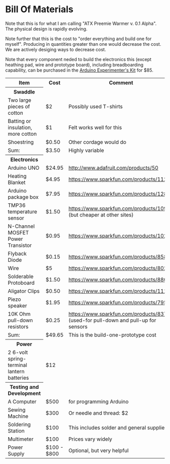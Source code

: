 # Bill Of Materials

Note that this is for what I am calling "ATX Preemie Warmer v. 0.1 Alpha".  The physical design is rapidly evolving.

Note further that this is the cost to "order everything and build one for myself".  Producing in quantities greater than one would decrease the cost.  We are actively desiging ways to decrease cost.

Note that every component neded to build the electronics this (except heathing pad, wire and prototype board), including breadboarding capability, can be purchased in the [Arduino Experimenter's Kit](http://www.adafruit.com/product/170) for $85.

<table style="width:100%">
  <tr>
    <th>Item</th>
    <th>Cost</th> 
    <th>Comment</th>
  </tr>
  <tr>
    <th>Swaddle</th>
  </tr>
  <tr>
    <td>Two large pieces of cotton</td>
    <td>$2</td> 
    <td>Possibly used T-shirts</td>
  </tr>
    <tr>
    <td>Batting or insulation, more cotton</td>
    <td>$1</td> 
    <td>Felt works well for this</td>
  </tr>
  <tr>
    <td>Shoestring</td>
    <td>$0.50</td> 
    <td>Other cordage would do</td>
  </tr>
   <tr>
    <td>Sum:</td>
    <td>$3.50</td> 
    <td>Highly variable</td>
  </tr>
  <tr>
    <th>Electronics</th>
  </tr>
  <tr>
    <td>Arduino UNO</td>
    <td>$24.95</td> 
    <td><a href="http://www.adafruit.com/products/50">http://www.adafruit.com/products/50</a></td>
  </tr>
  <tr>
    <td>Heating Blanket</td>
    <td>$4.95</td> 
    <td><a href="https://www.sparkfun.com/products/11289">https://www.sparkfun.com/products/11289</a></td>
  </tr>
    <tr>
    <td>Arduino package box</td>
    <td>$7.95</td> 
    <td><a href="https://www.sparkfun.com/products/12838">https://www.sparkfun.com/products/12838</a></td>
  </tr>
    <tr>
    <td>TMP36 temperature sensor</td>
    <td>$1.50</td> 
    <td><a href="https://www.sparkfun.com/products/10988">https://www.sparkfun.com/products/10988</a> (but cheaper at other sites)</td>
  </tr>
      <tr>
    <td>N-Channel MOSFET Power Transistor</td>
    <td>$0.95</td> 
    <td><a href="https://www.sparkfun.com/products/10213">https://www.sparkfun.com/products/10213</a></td>
  </tr>
        <tr>
    <td>Flyback Diode</td>
    <td>$0.15</td> 
    <td><a href="https://www.sparkfun.com/products/8589">https://www.sparkfun.com/products/8589</a></td>
  </tr>
       <tr>
    <td>Wire</td>
    <td>$5</td> 
    <td><a href="https://www.sparkfun.com/products/8023">https://www.sparkfun.com/products/8023</a></td>
  </tr>
    <tr>
    <td>Solderable Protoboard</td>
    <td>$1.50</td> 
    <td><a href="https://www.sparkfun.com/products/8808">https://www.sparkfun.com/products/8808</a></td>
  </tr>
    <tr>
    <td>Aligator Clips</td>
    <td>$0.50</td> 
    <td><a href="https://www.sparkfun.com/products/111">https://www.sparkfun.com/products/111</a></td>
  </tr>
      <tr>
    <td>Piezo speaker</td>
    <td>$1.95</td> 
    <td><a href="https://www.sparkfun.com/products/7950">https://www.sparkfun.com/products/7950</a></td>
  </tr>
  <tr>
    <td>10K Ohm pull-down resistors</td>
    <td>$0.25</td> 
    <td><a href="https://www.sparkfun.com/products/8374">https://www.sparkfun.com/products/8374</a> (used-for pull-down and pull-up for sensors</td>
  </tr>
     <tr>
    <td>Sum:</td>
    <td>$49.65</td> 
    <td>This is the build-one-prototype cost</td>
  </tr>
    <tr>
    <th>Power</th>
  </tr>
  <tr>
    <td>2 6-volt spring-terminal lantern batteries</td>
    <td>$12</td> 
    <td></td>
  </tr>
     <tr>
    <th>Testing and Development</th>
  </tr>
  <tr>
    <td>A Computer</td>
    <td>$500</td> 
    <td>for programming Arduino</td>
  </tr>
    <tr>
    <td>Sewing Machine</td>
    <td>$300</td> 
    <td>Or needle and thread: $2</td>
  </tr>
    <tr>
    <td>Soldering Station</td>
    <td>$100</td> 
    <td>This includes solder and general supplies</td>
  </tr>
     <tr>
    <td>Multimeter</td>
    <td>$100</td> 
    <td>Prices vary widely</td>
  </tr>
      <tr>
    <td>Power Supply</td>
    <td>$100 - $800</td> 
    <td>Optional, but very helpful</td>
  </tr>
</table>
